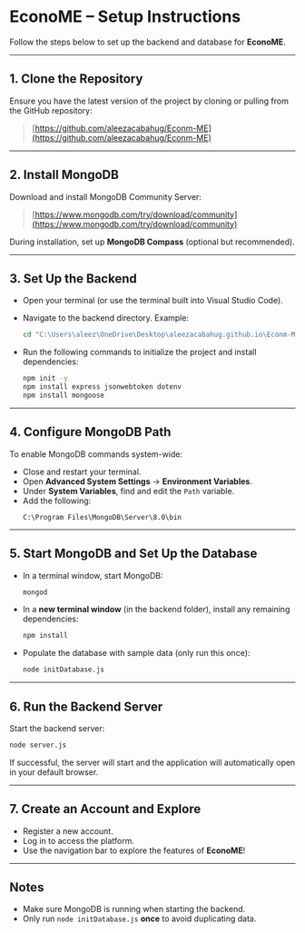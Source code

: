 # EconoME – Setup Instructions

Follow the steps below to set up the backend and database for **EconoME**.

---

## 1. Clone the Repository
Ensure you have the latest version of the project by cloning or pulling from the GitHub repository:  
> [https://github.com/aleezacabahug/Econm-ME](https://github.com/aleezacabahug/Econm-ME)

---

## 2. Install MongoDB
Download and install MongoDB Community Server:  
> [https://www.mongodb.com/try/download/community](https://www.mongodb.com/try/download/community)

During installation, set up **MongoDB Compass** (optional but recommended).

---

## 3. Set Up the Backend
- Open your terminal (or use the terminal built into Visual Studio Code).
- Navigate to the backend directory. Example:
  ```bash
  cd "C:\Users\aleez\OneDrive\Desktop\aleezacabahug.github.io\Econm-ME\ETM webb app\backend"
  ```

- Run the following commands to initialize the project and install dependencies:
  ```bash
  npm init -y
  npm install express jsonwebtoken dotenv
  npm install mongoose
  ```

---

## 4. Configure MongoDB Path
To enable MongoDB commands system-wide:

- Close and restart your terminal.
- Open **Advanced System Settings** → **Environment Variables**.
- Under **System Variables**, find and edit the `Path` variable.
- Add the following:
  ```
  C:\Program Files\MongoDB\Server\8.0\bin
  ```

---

## 5. Start MongoDB and Set Up the Database
- In a terminal window, start MongoDB:
  ```bash
  mongod
  ```

- In a **new terminal window** (in the backend folder), install any remaining dependencies:
  ```bash
  npm install
  ```

- Populate the database with sample data (only run this once):
  ```bash
  node initDatabase.js
  ```

---

## 6. Run the Backend Server
Start the backend server:
```bash
node server.js
```
If successful, the server will start and the application will automatically open in your default browser.

---

## 7. Create an Account and Explore
- Register a new account.
- Log in to access the platform.
- Use the navigation bar to explore the features of **EconoME**!

---

## Notes
- Make sure MongoDB is running when starting the backend.
- Only run `node initDatabase.js` **once** to avoid duplicating data.

